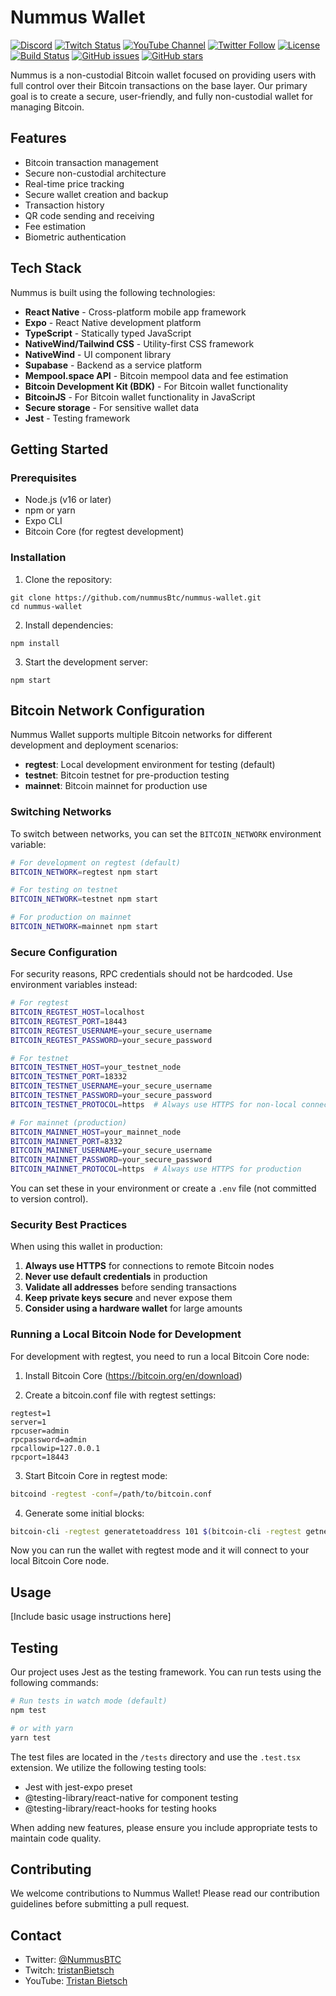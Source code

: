 # Nummus Wallet

[![Discord](https://img.shields.io/discord/1328209986324660264?color=7289DA&label=Discord&logo=discord&logoColor=white)](https://discord.gg/ESu8yjhuGn)
[![Twitch Status](https://img.shields.io/twitch/status/tristanBietsch?style=social)](https://www.twitch.tv/tristanBietsch)
[![YouTube Channel](https://img.shields.io/youtube/channel/subscribers/UCV1axOOfemDa1PI-WgRkj7Q?style=social)](https://www.youtube.com/@TristanBietsch)
[![Twitter Follow](https://img.shields.io/twitter/follow/NummusBTC?style=social)](https://twitter.com/NummusBTC)
[![License](https://img.shields.io/github/license/NummusBTC/nummus-wallet)](LICENSE)
[![Build Status](https://img.shields.io/badge/build-passing-brightgreen)](https://github.com/NummusBTC/nummus-wallet)
[![GitHub issues](https://img.shields.io/github/issues/NummusBTC/nummus-wallet)](https://github.com/NummusBTC/nummus-wallet/issues)
[![GitHub stars](https://img.shields.io/github/stars/NummusBTC/nummus-wallet)](https://github.com/NummusBTC/nummus-wallet/stargazers)

Nummus is a non-custodial Bitcoin wallet focused on providing users with full control over their Bitcoin transactions on the base layer. Our primary goal is to create a secure, user-friendly, and fully non-custodial wallet for managing Bitcoin.

## Features

- Bitcoin transaction management
- Secure non-custodial architecture
- Real-time price tracking
- Secure wallet creation and backup
- Transaction history
- QR code sending and receiving
- Fee estimation
- Biometric authentication

## Tech Stack

Nummus is built using the following technologies:

- **React Native** - Cross-platform mobile app framework
- **Expo** - React Native development platform
- **TypeScript** - Statically typed JavaScript
- **NativeWind/Tailwind CSS** - Utility-first CSS framework
- **NativeWind** - UI component library
- **Supabase** - Backend as a service platform
- **Mempool.space API** - Bitcoin mempool data and fee estimation
- **Bitcoin Development Kit (BDK)** - For Bitcoin wallet functionality
- **BitcoinJS** - For Bitcoin wallet functionality in JavaScript
- **Secure storage** - For sensitive wallet data
- **Jest** - Testing framework

## Getting Started

### Prerequisites

- Node.js (v16 or later)
- npm or yarn
- Expo CLI
- Bitcoin Core (for regtest development)

### Installation

1. Clone the repository:
```
git clone https://github.com/nummusBtc/nummus-wallet.git
cd nummus-wallet
```

2. Install dependencies:
```
npm install
```

3. Start the development server:
```
npm start
```

## Bitcoin Network Configuration

Nummus Wallet supports multiple Bitcoin networks for different development and deployment scenarios:

- **regtest**: Local development environment for testing (default)
- **testnet**: Bitcoin testnet for pre-production testing
- **mainnet**: Bitcoin mainnet for production use

### Switching Networks

To switch between networks, you can set the `BITCOIN_NETWORK` environment variable:

```bash
# For development on regtest (default)
BITCOIN_NETWORK=regtest npm start

# For testing on testnet
BITCOIN_NETWORK=testnet npm start

# For production on mainnet
BITCOIN_NETWORK=mainnet npm start
```

### Secure Configuration

For security reasons, RPC credentials should not be hardcoded. Use environment variables instead:

```bash
# For regtest
BITCOIN_REGTEST_HOST=localhost
BITCOIN_REGTEST_PORT=18443
BITCOIN_REGTEST_USERNAME=your_secure_username
BITCOIN_REGTEST_PASSWORD=your_secure_password

# For testnet
BITCOIN_TESTNET_HOST=your_testnet_node
BITCOIN_TESTNET_PORT=18332
BITCOIN_TESTNET_USERNAME=your_secure_username
BITCOIN_TESTNET_PASSWORD=your_secure_password
BITCOIN_TESTNET_PROTOCOL=https  # Always use HTTPS for non-local connections

# For mainnet (production)
BITCOIN_MAINNET_HOST=your_mainnet_node
BITCOIN_MAINNET_PORT=8332
BITCOIN_MAINNET_USERNAME=your_secure_username
BITCOIN_MAINNET_PASSWORD=your_secure_password
BITCOIN_MAINNET_PROTOCOL=https  # Always use HTTPS for production
```

You can set these in your environment or create a `.env` file (not committed to version control).

### Security Best Practices

When using this wallet in production:

1. **Always use HTTPS** for connections to remote Bitcoin nodes
2. **Never use default credentials** in production
3. **Validate all addresses** before sending transactions
4. **Keep private keys secure** and never expose them
5. **Consider using a hardware wallet** for large amounts

### Running a Local Bitcoin Node for Development

For development with regtest, you need to run a local Bitcoin Core node:

1. Install Bitcoin Core (https://bitcoin.org/en/download)

2. Create a bitcoin.conf file with regtest settings:

```
regtest=1
server=1
rpcuser=admin
rpcpassword=admin
rpcallowip=127.0.0.1
rpcport=18443
```

3. Start Bitcoin Core in regtest mode:

```bash
bitcoind -regtest -conf=/path/to/bitcoin.conf
```

4. Generate some initial blocks:

```bash
bitcoin-cli -regtest generatetoaddress 101 $(bitcoin-cli -regtest getnewaddress)
```

Now you can run the wallet with regtest mode and it will connect to your local Bitcoin Core node.

## Usage

[Include basic usage instructions here]

## Testing

Our project uses Jest as the testing framework. You can run tests using the following commands:

```bash
# Run tests in watch mode (default)
npm test

# or with yarn
yarn test
```

The test files are located in the `/tests` directory and use the `.test.tsx` extension. We utilize the following testing tools:

- Jest with jest-expo preset
- @testing-library/react-native for component testing
- @testing-library/react-hooks for testing hooks

When adding new features, please ensure you include appropriate tests to maintain code quality.

## Contributing

We welcome contributions to Nummus Wallet! Please read our contribution guidelines before submitting a pull request.


## Contact

- Twitter: [@NummusBTC](https://twitter.com/NummusBTC)
- Twitch: [tristanBietsch](https://www.twitch.tv/tristanBietsch)
- YouTube: [Tristan Bietsch](https://www.youtube.com/@TristanBietsch)